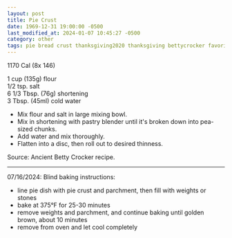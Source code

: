 ```yaml
---
layout: post
title: Pie Crust
date: 1969-12-31 19:00:00 -0500
last_modified_at: 2024-01-07 10:45:27 -0500
category: other
tags: pie bread crust thanksgiving2020 thanksgiving bettycrocker favorite
---
```

1170 Cal (8x 146)

1 cup (135g) flour  
1/2 tsp. salt  
6 1/3 Tbsp. (76g) shortening  
3 Tbsp. (45ml) cold water  
* Mix flour and salt in large mixing bowl.
* Mix in shortening with pastry blender until it's broken down into pea-sized chunks.
* Add water and mix thoroughly.
* Flatten into a disc, then roll out to desired thinness.

Source: Ancient Betty Crocker recipe.

---

07/16/2024: Blind baking instructions:

* line pie dish with pie crust and parchment, then fill with weights or stones
* bake at 375°F for 25-30 minutes
* remove weights and parchment, and continue baking until golden brown, about 10 minutes
* remove from oven and let cool completely
